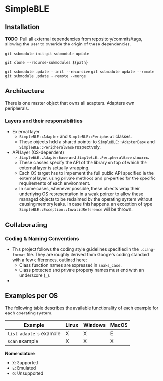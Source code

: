 # SimpleBLE



## Installation

**TODO:** Pull all external dependencies from repository/commits/tags, allowing the user to override the origin of these dependencies.

`git submodule init`
`git submodule update`

`git clone --recurse-submodules ${path}`

`git submodule update --init --recursive`
`git submodule update --remote`
`git submodule update --remote --merge`



## Architecture

There is one master object that owns all adapters.
Adapters own peripherals.

### Layers and their responsibilities
- External layer
    - `SimpleBLE::Adapter` and `SimpleBLE::Peripheral` classes.
    - These objects hold a shared pointer to `SimpleBLE::AdapterBase` 
      and `SimpleBLE::PeripheralBase` respectively.
- API layer (OS-dependent)
    - `SimpleBLE::AdapterBase` and `SimpleBLE::PeripheralBase` classes.
    - These classes specify the API of the library on top of which
      the external layer is actually wrapping.
    - Each OS target has to implement the full public API specified in
      the external layer, using private methods and properties for 
      the specific requirements of each environment.
    - In some cases, whenever possible, these objects wrap their
      underlying OS representation in a weak pointer to allow these 
      managed objects to be reclaimed by the operating system without
      causing memory leaks. In case this happens, an exception of
      type `SimpleBLE::Exception::InvalidReference` will be thrown.

## Collaborating

### Coding & Naming Conventions
- This project follows the coding style guidelines specified in the `.clang-format` file.
  They are roughly derived from Google's coding standard with a few differences, outlined
  here:
    - Class function names are expressed in `snake_case`.
    - Class protected and private property names must end with an underscore (`_`).
- 

## Examples per OS

The following table describes the available functionality of each example for each
operating system.

| Example                 | Linux | Windows | MacOS |
| ----------------------- | ---   | ---     | ---   |
| `list_adapters` example | X     | X       | E     |
| `scan` example          | X     | X       | X     |

**Nomenclature**
- `X`: Supported
- `E`: Emulated
- `O`: Unsupported
